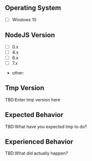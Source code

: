 ## Operating System
- [ ] Windows 10

## NodeJS Version
- [ ] 0.x
- [ ] 4.x
- [ ] 6.x
- [ ] 7.x
- other: 

## Tmp Version
TBD:Enter tmp version here

## Expected Behavior
TBD:What have you expected tmp to do?

## Experienced Behavior
TBD:What did actually happen?
